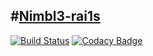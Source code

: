#[Nimbl3-rai1s](http://nimbl3-rai1s.herokuapp.com/)
--------------------------------
[![Build
Status](https://travis-ci.org/ibotdotout/nimbl3-rai1s.svg)](https://travis-ci.org/ibotdotout/nimbl3-rai1s)
[![Codacy
Badge](https://api.codacy.com/project/badge/grade/47e470ccf79f437381abd54e7a2ec48d)](https://www.codacy.com/app/tkroputa/nimbl3-rai1s)

